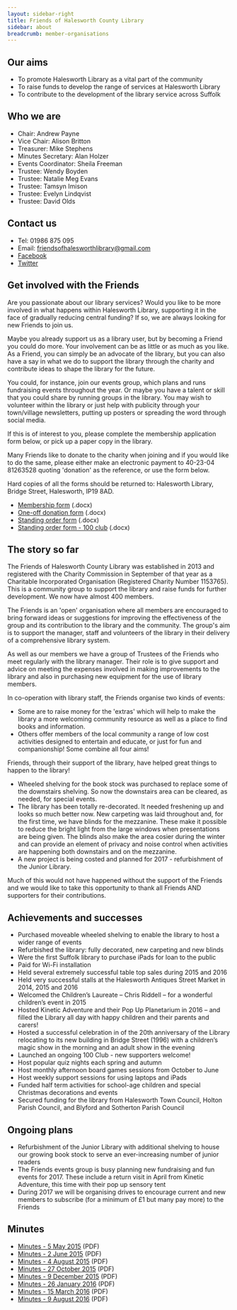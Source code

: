 ```yaml
---
layout: sidebar-right
title: Friends of Halesworth County Library
sidebar: about
breadcrumb: member-organisations
---
```


## Our aims

* To promote Halesworth Library as a vital part of the community
* To raise funds to develop the range of services at Halesworth Library
* To contribute to the development of the library service across Suffolk

## Who we are

* Chair: Andrew Payne
* Vice Chair: Alison Britton
* Treasurer: Mike Stephens
* Minutes Secretary: Alan Holzer
* Events Coordinator: Sheila Freeman
* Trustee: Wendy Boyden
* Trustee: Natalie Meg Evans
* Trustee: Tamsyn Imison
* Trustee: Evelyn Lindqvist
* Trustee: David Olds

## Contact us

* Tel: 01986 875 095
* Email: friendsofhalesworthlibrary@gmail.com
* [Facebook](https://www.facebook.com/Halesworth-Library-391603700955116/)
* [Twitter](https://twitter.com/HalesworthLib)

## Get involved with the Friends

Are you passionate about our library services? Would you like to be more involved in what happens within Halesworth Library, supporting it in the face of gradually reducing central funding? If so, we are always looking for new Friends to join us.

Maybe you already support us as a library user, but by becoming a Friend you could do more. Your involvement can be as little or as much as you like. As a Friend, you can simply be an advocate of the library, but you can also have a say in what we do to support the library through the charity and contribute ideas to shape the library for the future.

You could, for instance, join our events group, which plans and runs fundraising events throughout the year. Or maybe you have a talent or skill that you could share by running groups in the library. You may wish to volunteer within the library or just help with publicity through your town/village newsletters, putting up posters or spreading the word through social media.

If this is of interest to you, please complete the membership application form below, or pick up a paper copy in the library.

Many Friends like to donate to the charity when joining and if you would like to do the same, please either make an electronic payment to 40-23-04 81263528 quoting 'donation' as the reference, or use the form below.

Hard copies of all the forms should be returned to: Halesworth Library, Bridge Street, Halesworth, IP19 8AD.

* [Membership form](/assets/doc/fohcl-membership-form.docx) (.docx)
* [One-off donation form](/assets/doc/fohcl-donation-form.docx) (.docx)
* [Standing order form](/assets/doc/fohcl-standing-order-form.docx) (.docx)
* [Standing order form - 100 club](/assets/doc/fohcl-100-club-form.docx) (.docx)

## The story so far

The Friends of Halesworth County Library was established in 2013 and registered with the Charity Commission in September of that year as a Charitable Incorporated Organisation (Registered Charity Number 1153765). This is a community group to support the library and raise funds for further development. We now have almost 400 members.

The Friends is an 'open' organisation where all members are encouraged to bring forward ideas or suggestions for improving the effectiveness of the group and its contribution to the library and the community. The group's aim is to support the manager, staff and volunteers of the library in their delivery of a comprehensive library system.

As well as our members we have a group of Trustees of the Friends who meet regularly with the library manager. Their role is to give support and advice on meeting the expenses involved in making improvements to the library and also in purchasing new equipment for the use of library members.

In co-operation with library staff, the Friends organise two kinds of events:

* Some are to raise money for the 'extras' which will help to make the library a more welcoming community resource as well as a place to find books and information.
* Others offer members of the local community a range of low cost activities designed to entertain and educate, or just for fun and companionship! Some combine all four aims!

Friends, through their support of the library, have helped great things to happen to the library!

* Wheeled shelving for the book stock was purchased to replace some of the downstairs shelving. So now the downstairs area can be cleared, as needed, for special events.
* The library has been totally re-decorated. It needed freshening up and looks so much better now. New carpeting was laid throughout and, for the first time, we have blinds for the mezzanine. These make it possible to reduce the bright light from the large windows when presentations are being given. The blinds also make the area cosier during the winter and can provide an element of privacy and noise control when activities are happening both downstairs and on the mezzanine.
* A new project is being costed and planned for 2017 - refurbishment of the Junior Library.

Much of this would not have happened without the support of the Friends and we would like to take this opportunity to thank all Friends AND supporters for their contributions.

## Achievements and successes

* Purchased moveable wheeled shelving to enable the library to host a wider range of events
* Refurbished the library: fully decorated, new carpeting and new blinds
* Were the first Suffolk library to purchase iPads for loan to the public
* Paid for Wi-Fi installation
* Held several extremely successful table top sales during 2015 and 2016
* Held very successful stalls at the Halesworth Antiques Street Market in 2014, 2015 and 2016
* Welcomed the Children’s Laureate – Chris Riddell – for a wonderful children’s event in 2015
* Hosted Kinetic Adventure and their Pop Up Planetarium in 2016 – and filled the Library all day with happy children and their parents and carers!
* Hosted a successful celebration in of the 20th anniversary of the Library relocating to its new building in Bridge Street (1996) with a children’s magic show in the morning and an adult show in the evening
* Launched an ongoing 100 Club - new supporters welcome!
* Host popular quiz nights each spring and autumn
* Host monthly afternoon board games sessions from October to June
* Host weekly support sessions for using laptops and iPads
* Funded half term activities for school-age children and special Christmas decorations and events
* Secured funding for the library from Halesworth Town Council, Holton Parish Council, and Blyford and Sotherton Parish Council

## Ongoing plans

* Refurbishment of the Junior Library with additional shelving to house our growing book stock to serve an ever-increasing number of junior readers
* The Friends events group is busy planning new fundraising and fun events for 2017. These include a return visit in April from Kinetic Adventure, this time with their pop up sensory tent
* During 2017 we will be organising drives to encourage current and new members to subscribe (for a minimum of £1 but many pay more) to the Friends

## Minutes

* [Minutes - 5 May 2015](/assets/pdf/2015-05-05-fohcl-minutes.pdf) (PDF)
* [Minutes - 2 June 2015](/assets/pdf/2015-06-02-fohcl-minutes.pdf) (PDF)
* [Minutes - 4 August 2015](/assets/pdf/2015-08-04-fohcl-minutes.pdf) (PDF)
* [Minutes - 27 October 2015](/assets/pdf/2015-10-27-fohcl-minutes.pdf) (PDF)
* [Minutes - 9 December 2015](/assets/pdf/2015-12-09-fohcl-minutes.pdf) (PDF)
* [Minutes - 26 January 2016](/assets/pdf/2016-01-26-fohcl-minutes.pdf) (PDF)
* [Minutes - 15 March 2016](/assets/pdf/2016-03-15-fohcl-minutes.pdf) (PDF)
* [Minutes - 9 August 2016](/assets/pdf/2016-08-09-fohcl-minutes.pdf) (PDF)

